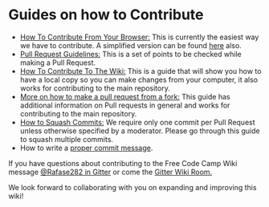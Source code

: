# Guides on how to Contribute
- [How To Contribute From Your Browser:](https://github.com/FreeCodeCamp/FreeCodeCamp/wiki/Wiki-Contribute-Online) This is currently the easiest way we have to contribute. A simplified version can be found [here](https://medium.freecodecamp.com/how-to-land-your-first-open-source-contribution-from-your-browser-in-15-minutes-756d9bbf81ad) also.
- [Pull Request Guidelines:](https://github.com/FreeCodeCamp/FreeCodeCamp/wiki/PULL_REQUEST_TEMPLATE) This is a set of points to be checked while making a Pull Request.
- [How To Contribute To The Wiki:](https://github.com/FreeCodeCamp/FreeCodeCamp/wiki/Wiki-Contribute-Local-GUI) This is a guide that will show you how to have a local copy so you can make changes from your computer, it also works for contributing to the main repository.
- [More on how to make a pull request from a fork:](https://github.com/FreeCodeCamp/FreeCodeCamp/wiki/Pull-Request-Contribute) This guide has additional information on Pull requests in general and works for contributing to the main repository.
- [How to Squash Commits:](https://github.com/FreeCodeCamp/FreeCodeCamp/wiki/git-rebase#squashing-multiple-commits-into-one) We require only one commit per Pull Request unless otherwise specified by a moderator. Please go through this guide to squash multiple commits.
- How to write a [proper commit message](https://github.com/FreeCodeCamp/FreeCodeCamp/wiki/Writing-great-git-commit-message).

If you have questions about contributing to the Free Code Camp Wiki message [@Rafase282 in Gitter](https://gitter.im/Rafase282) or come the [Gitter Wiki Room.](https://gitter.im/FreeCodeCamp/Wiki)

We look forward to collaborating with you on expanding and improving this wiki!
